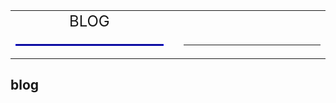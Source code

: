 <html><head>
<link rel="iocn" type="image/x-icon" href="./favicon.ico"/>
<script>
function displayTime() {
  var wk=['日','一','二','三','四','五','六'];
  var date=new Date(Date.now()-tt1);
  var hours = date.getHours();
  var minutes = date.getMinutes();
  var seconds = date.getSeconds();
  var year = date.getFullYear();
  var month=date.getMonth()+1;
  var day=date.getDate();
  month = (month < 10 ? "0" : "") + month;
  day = (day < 10 ? "0" : "") + day;
  hours = (hours < 10 ? "0" : "") + hours;
  minutes = (minutes < 10 ? "0" : "") + minutes;
  seconds = (seconds < 10 ? "0" : "") + seconds;
  document.getElementById("clock").innerHTML=year+"年"+month+"月"+day+"日(星期"+wk[date.getDay()]+")　"+hours + ":" + minutes + ":" + seconds+"&nbsp;&nbsp;";
  setTimeout(displayTime, 1000);
}
var tt1=1000*1731806149;
tt1=Date.now()-tt1;
</script>

</head>
<style>
A:link {COLOR: #2c2e61; TEXT-DECORATION: none}
A:hover {COLOR: #ff6600; TEXT-DECORATION: underline}
A:active {COLOR: #ff3300; TEXT-DECORATION: none}
A {COLOR: #3333ff; TEXT-DECORATION: none}
A:visited {TEXT-DECORATION: none}
body {background-image: url("index_a.jpg");}
</style>
<body>
<table width=100%><tr><td width=300px align="center"><font size=5>BLOG</font></td><td> </td><td id='clock' align="right" width=300px></td></tr>
<tr><td><hr style="border:1px solid blue;"></td><td><script>displayTime();</script></td><td><hr></td></tr></table>

<script>
function xx(str1){
   var e=str1.split(",");
   for (var i=0;i<e.length;i++){
       var f=e[i].split("|");
       document.write("<a href='"+f[0]+"' target=_blank>"+f[1]+"</a>&nbsp;&nbsp;"); 
   } 
}
function xx1(str1){
   var e=str1.split(",");
   document.write("<table width=98%>");
   var h=parseInt((e.length+1)/2);
   for (var i=0;i<h;i++){
       var f=e[i].split("|");
       var d="<tr><td><a href='"+f[0]+"' target=_blank>"+(i+1)+"、"+f[1]+"</a>&nbsp;&nbsp;</td>";
       if (i+h>=e.length) {
          d=d+"<td></td>"; 
       }else {
          var f=e[i+h].split("|");
          d=d+"<td><a href='"+f[0]+"' target=_blank>"+(i+h+1)+"、"+f[1]+"</a>&nbsp;&nbsp;</td>";
       }
       document.write(d+"</tr>");
   }
   document.write("</table>");    
}
</script>
</td></tr></table></div>
</body>
</html>

## blog
